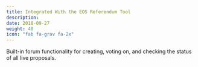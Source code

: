 ```yaml
---
title: Integrated With the EOS Referendum Tool
description:
date: 2018-09-27
weight: 40
icon: "fab fa-grav fa-2x"
---
```

Built-in forum functionality for creating, voting on, and checking the status of all live proposals.
